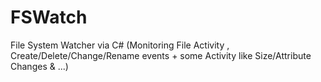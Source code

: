 # FSWatch
File System Watcher via C# (Monitoring File Activity , Create/Delete/Change/Rename events + some Activity like Size/Attribute Changes &amp; ...)

